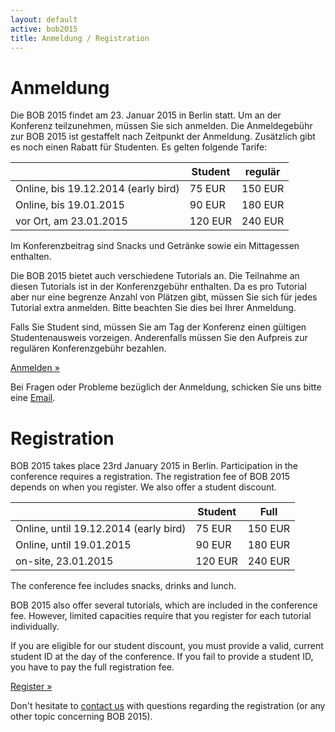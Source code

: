 ```yaml
---
layout: default
active: bob2015
title: Anmeldung / Registration
---
```


# Anmeldung

Die BOB 2015 findet am 23. Januar 2015 in Berlin statt. Um an der
Konferenz teilzunehmen, müssen Sie sich anmelden.
Die Anmeldegebühr zur BOB 2015 ist gestaffelt nach Zeitpunkt der
Anmeldung. Zusätzlich gibt es noch einen Rabatt für Studenten. Es gelten
folgende Tarife:

<div class="row">
<div class="col-md-3"></div>
<div class="col-md-6">
<div class="table-responsive">
<table class="table table-bordered table-striped">
  <thead>
    <tr>
      <th class="text-nowrap text-center"></th>
      <th class="text-nowrap text-center">Student</th>
      <th class="text-nowrap text-center">regulär</th>
    </tr>
  </thead>
  <tbody>
    <tr>
      <td class="text-nowrap text-center">Online, bis 19.12.2014 (early bird)</td>
      <td class="text-nowrap text-right">75 EUR</td>
      <td class="text-nowrap text-right">150 EUR</td>
    </tr>
    <tr>
      <td class="text-nowrap text-center">Online, bis 19.01.2015</td>
      <td class="text-nowrap text-right">90 EUR</td>
      <td class="text-nowrap text-right">180 EUR</td>
    </tr>
    <tr>
      <td class="text-nowrap text-center">vor Ort, am 23.01.2015</td>
      <td class="text-nowrap text-right">120 EUR</td>
      <td class="text-nowrap text-right">240 EUR</td>
    </tr>
  </tbody>
</table>
</div>
</div>
</div>

Im Konferenzbeitrag sind Snacks und Getränke sowie ein Mittagessen
enthalten.

Die BOB 2015 bietet auch verschiedene Tutorials an. Die Teilnahme an
diesen Tutorials ist in der Konferenzgebühr enthalten. Da es pro Tutorial
aber nur eine begrenze Anzahl von Plätzen gibt, müssen Sie sich für jedes
Tutorial extra anmelden. Bitte beachten Sie dies bei Ihrer Anmeldung.

Falls Sie Student sind, müssen Sie am Tag der Konferenz einen gültigen
Studentenausweis vorzeigen. Anderenfalls müssen Sie den Aufpreis zur
regulären Konferenzgebühr bezahlen.

<div class="row">
  <div class="col-md-4"></div>
  <div class="col-md-4">
    <p class="text-center"><a class="btn btn-primary" href="https://ti.to/bob/bob2015/" role="button">Anmelden &raquo;</a></p>
  </div>
</div>

Bei Fragen oder Probleme bezüglich der Anmeldung, schicken Sie uns bitte
eine [Email](mailto:konferenz@bobkonf.de).

# Registration

BOB 2015 takes place 23rd January 2015 in Berlin. Participation in the
conference requires a registration. The registration fee of BOB 2015
depends on when you register. We also offer a student discount.

<div class="row">
<div class="col-md-3"></div>
<div class="col-md-6">
<div class="table-responsive">
<table class="table table-bordered table-striped">
  <thead>
    <tr>
      <th class="text-nowrap text-center"></th>
      <th class="text-nowrap text-center">Student</th>
      <th class="text-nowrap text-center">Full</th>
    </tr>
  </thead>
  <tbody>
    <tr>
      <td class="text-nowrap text-center">Online, until 19.12.2014 (early bird)</td>
      <td class="text-nowrap text-right">75 EUR</td>
      <td class="text-nowrap text-right">150 EUR</td>
    </tr>
    <tr>
      <td class="text-nowrap text-center">Online, until 19.01.2015</td>
      <td class="text-nowrap text-right">90 EUR</td>
      <td class="text-nowrap text-right">180 EUR</td>
    </tr>
    <tr>
      <td class="text-nowrap text-center">on-site, 23.01.2015</td>
      <td class="text-nowrap text-right">120 EUR</td>
      <td class="text-nowrap text-right">240 EUR</td>
    </tr>
  </tbody>
</table>
</div>
</div>
</div>

The conference fee includes snacks, drinks and lunch.

BOB 2015 also offer several tutorials, which are included in the conference
fee. However, limited capacities require that you register
for each tutorial individually.

If you are eligible for our student discount, you must provide
a valid, current student ID at the day of the conference. If you fail to
provide a student ID, you have to pay the full registration fee.

<div class="row">
  <div class="col-md-4"></div>
  <div class="col-md-4">
    <p class="text-center"><a class="btn btn-primary" href="https://ti.to/bob/bob2015/" role="button">Register &raquo;</a></p>
  </div>
</div>

Don't hesitate to [contact us](mailto:konferenz@bobkonf.de) with questions
regarding the registration (or any other topic concerning BOB 2015).
